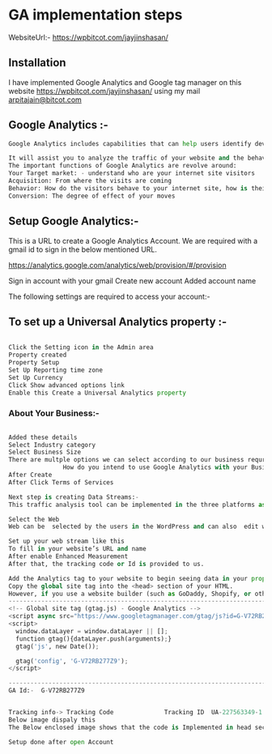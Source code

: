 # GA implementation steps

WebsiteUrl:-  https://wpbitcot.com/jayjinshasan/

## Installation

I have implemented  Google Analytics and Google tag manager on this website
https://wpbitcot.com/jayjinshasan/  using my mail arpitajain@bitcot.com



## Google Analytics :-

```python
Google Analytics includes capabilities that can help users identify developments and patterns in how traffic interacts with their websites. These capabilities allow for facts series, analysis, monitoring, visualization, reporting and integration with different programs.

It will assist you to analyze the traffic of your website and the behavior of your traffic.
The important functions of Google Analytics are revolve around:
Your Target market: - understand who are your internet site visitors
Acquisition: From where the visits are coming
Behavior: How do the visitors behave to your internet site, how is their go with the flow via the pages
Conversion: The degree of effect of your moves

```

## Setup Google Analytics:-

This is a URL to create a Google Analytics Account. We are required with a gmail id to sign in the below mentioned URL.

 https://analytics.google.com/analytics/web/provision/#/provision

Sign in account with your gmail 
Create new account 
Added account name

The following settings are required to access your account:-


## To set up a Universal Analytics property :-

```python

Click the Setting icon in the Admin area 
Property created 
Property Setup 
Set Up Reporting time zone
Set Up Currency
Click Show advanced options link 
Enable this Create a Universal Analytics property

```
### About  Your Business:-

```python

Added these details
Select Industry category 
Select Business Size
There are multple options we can select according to our business requrement. 
               How do you intend to use Google Analytics with your Business?
After Create
After Click Terms of Services

Next step is creating Data Streams:-
This traffic analysis tool can be implemented in the three platforms as mentioned in the enclosed image.

Select the Web 
Web can be  selected by the users in the WordPress and can also  edit website URL as in the image attached below

Set up your web stream like this 
To fill in your website’s URL and name
After enable Enhanced Measurement
After that, the tracking code or Id is provided to us.

Add the Analytics tag to your website to begin seeing data in your property.
Copy the global site tag into the <head> section of your HTML.
However, if you use a website builder (such as GoDaddy, Shopify, or others), tag your website using
------------------------------------------------------------------------------------------------------------
<!-- Global site tag (gtag.js) - Google Analytics -->
<script async src="https://www.googletagmanager.com/gtag/js?id=G-V72RB277Z9"></script>
<script>
  window.dataLayer = window.dataLayer || [];
  function gtag(){dataLayer.push(arguments);}
  gtag('js', new Date());

  gtag('config', 'G-V72RB277Z9');
</script>

------------------------------------------------------------------------------------------------------------
GA Id:-  G-V72RB277Z9


Tracking info-> Tracking Code              Tracking ID  UA-227563349-1
Below image dispaly this 
The Below enclosed image shows that the code is Implemented in head section in the website

Setup done after open Account 

```
